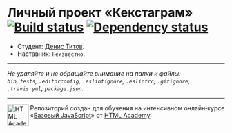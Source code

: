 # Личный проект «Кекстаграм» [![Build status][travis-image]][travis-url] [![Dependency status][dependency-image]][dependency-url]

* Студент: [Денис Титов](https://up.htmlacademy.ru/javascript/7/user/297689).
* Наставник: `Неизвестно`.

---

_Не удаляйте и не обращайте внимание на папки и файлы:_<br>
_`bin`, `tests`, `.editorconfig`, `.eslintignore`, `.eslintrc`, `.gitignore`, `.travis.yml`, `package.json`._

---

<a href="https://htmlacademy.ru/intensive/javascript"><img align="left" width="50" height="50" title="HTML Academy" src="https://up.htmlacademy.ru/static/img/intensive/javascript/logo-for-github.svg"></a>

Репозиторий создан для обучения на интенсивном онлайн‑курсе «[Базовый JavaScript](https://htmlacademy.ru/intensive/javascript)» от [HTML Academy](https://htmlacademy.ru).

[travis-image]: https://travis-ci.org/htmlacademy-javascript/297689-kekstagram.svg?branch=master
[travis-url]: https://travis-ci.org/htmlacademy-javascript/297689-kekstagram
[dependency-image]: https://david-dm.org/htmlacademy-javascript/297689-kekstagram.svg?style=flat-square
[dependency-url]: https://david-dm.org/htmlacademy-javascript/297689-kekstagram
